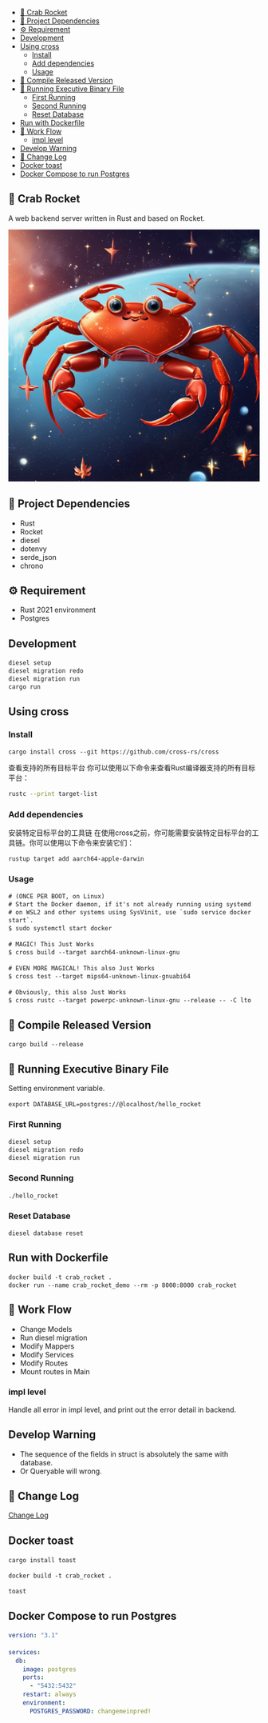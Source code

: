 - [🦀 Crab Rocket](#-crab-rocket)
- [🧩 Project Dependencies](#-project-dependencies)
- [⚙️ Requirement](#️-requirement)
- [Development](#development)
- [Using cross](#using-cross)
  - [Install](#install)
  - [Add dependencies](#add-dependencies)
  - [Usage](#usage)
- [🔧 Compile Released Version](#-compile-released-version)
- [🚀 Running Executive Binary File](#-running-executive-binary-file)
  - [First Running](#first-running)
  - [Second Running](#second-running)
  - [Reset Database](#reset-database)
- [Run with Dockerfile](#run-with-dockerfile)
- [🚦 Work Flow](#-work-flow)
  - [impl level](#impl-level)
- [Develop Warning](#develop-warning)
- [📖 Change Log](#-change-log)
- [Docker toast](#docker-toast)
- [Docker Compose to run Postgres](#docker-compose-to-run-postgres)

## 🦀 Crab Rocket

A web backend server written in Rust and based on Rocket.

![crab_rocket](./assets/crab,super_moden_rocket,_fast_and_complex,_in_the_universe,_full_of_stars,_delightful.png)

## 🧩 Project Dependencies

- Rust
- Rocket
- diesel
- dotenvy
- serde_json
- chrono

## ⚙️ Requirement

- Rust 2021 environment
- Postgres

## Development

```shell
diesel setup
diesel migration redo
diesel migration run
cargo run
```

## Using cross
### Install

```shell
cargo install cross --git https://github.com/cross-rs/cross
```
查看支持的所有目标平台
你可以使用以下命令来查看Rust编译器支持的所有目标平台：

```sh
rustc --print target-list
```

### Add dependencies

安装特定目标平台的工具链
在使用cross之前，你可能需要安装特定目标平台的工具链。你可以使用以下命令来安装它们：

```shell
rustup target add aarch64-apple-darwin
```
### Usage
```shell
# (ONCE PER BOOT, on Linux)
# Start the Docker daemon, if it's not already running using systemd
# on WSL2 and other systems using SysVinit, use `sudo service docker start`.
$ sudo systemctl start docker

# MAGIC! This Just Works
$ cross build --target aarch64-unknown-linux-gnu

# EVEN MORE MAGICAL! This also Just Works
$ cross test --target mips64-unknown-linux-gnuabi64

# Obviously, this also Just Works
$ cross rustc --target powerpc-unknown-linux-gnu --release -- -C lto
```

## 🔧 Compile Released Version

```shell
cargo build --release
```

## 🚀 Running Executive Binary File

Setting environment variable.

`export DATABASE_URL=postgres://@localhost/hello_rocket`

### First Running

```shell
diesel setup
diesel migration redo
diesel migration run
```

### Second Running

```shell
./hello_rocket
```

### Reset Database

```shell
diesel database reset
```

## Run with Dockerfile

```shell
docker build -t crab_rocket .
docker run --name crab_rocket_demo --rm -p 8000:8000 crab_rocket
```

## 🚦 Work Flow

- Change Models
- Run diesel migration
- Modify Mappers
- Modify Services
- Modify Routes
- Mount routes in Main

### impl level

Handle all error in impl level, and print out the error detail in backend.

## Develop Warning

- The sequence of the fields in struct is absolutely the same with database.
- Or Queryable will wrong.

## 📖 Change Log

[Change Log](./CHANGELOG.md)

## Docker toast

`cargo install toast`

`docker build -t crab_rocket .`

`toast`

## Docker Compose to run Postgres

```yml
version: "3.1"

services:
  db:
    image: postgres
    ports:
      - "5432:5432"
    restart: always
    environment:
      POSTGRES_PASSWORD: changemeinpred!
```
